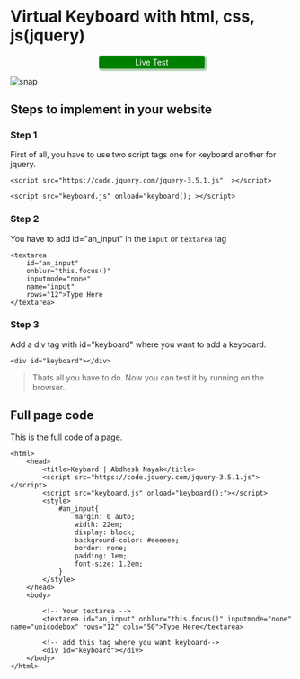 # Virtual Keyboard with html, css, js(jquery)
<a style="text-align: center;
                margin: 1em auto;
                padding: 0.2em;
                border-radius: 0.2em;
                color: white;
                text-decoration: none;
                display: block;
                width: 13em;
                background:green;
                box-shadow: 2px 2px 2px 2px #aaccaa;" href="https://abdheshnayak.github.io/virtualKeyboard/">Live Test</a>


![snap](https://kamla.com.np/app/vkb/snap.png)

## Steps to implement in your website
### Step 1


First of all, you have to use two script tags one for keyboard another for jquery.
```
<script src="https://code.jquery.com/jquery-3.5.1.js"  ></script>

<script src="keyboard.js" onload="keyboard(); ></script>

```
### Step 2
You have to add id="an_input" in the `input` or `textarea` tag
```
<textarea
	id="an_input"
	onblur="this.focus()"
	inputmode="none"  
	name="input"
	rows="12">Type Here
</textarea>

```
### Step 3
Add a div tag with id="keyboard" where you want to add a keyboard.
```
<div id="keyboard"></div>
```
>Thats all you have to do. Now you can test it by running on the browser.

## Full page code
This is the full code of a page.
```
<html>
    <head>
        <title>Keybard | Abdhesh Nayak</title>
        <script src="https://code.jquery.com/jquery-3.5.1.js"></script>
        <script src="keyboard.js" onload="keyboard();"></script>
        <style>
            #an_input{
                margin: 0 auto;
                width: 22em;
                display: block;
                background-color: #eeeeee;
                border: none;
                padding: 1em;
                font-size: 1.2em;
            }
        </style>
    </head>
    <body>

        <!-- Your textarea -->
        <textarea id="an_input" onblur="this.focus()" inputmode="none"  name="unicodebox" rows="12" cols="50">Type Here</textarea>

        <!-- add this tag where you want keyboard-->
        <div id="keyboard"></div>
    </body>
</html>
```
